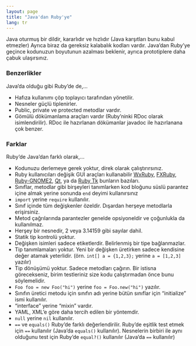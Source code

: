 ```yaml
---
layout: page
title: "Java'dan Ruby'ye"
lang: tr
---
```


Java oturmuş bir dildir, kararlıdır ve hızlıdır (Java karşıtları bunu
kabul etmezler) Ayrıca biraz da gereksiz kalabalık kodları vardır.
Java’dan Ruby’ye geçince kodunuzun boyutunun azalması beklenir, ayrıca
prototiplere daha çabuk ulaşırsınız.

### Benzerlikler

Java’da olduğu gibi Ruby’de de,...

* Hafıza kullanımı çöp toplayıcı tarafından yönetilir.
* Nesneler güçlü tiplenirler.
* Public, private ve protected metodlar vardır.
* Gömülü dökümanlama araçları vardır (Ruby’ninki RDoc olarak
  isimlendirilir). RDoc ile hazırlanan dökümanlar javadoc ile
  hazırlanana çok benzer.

### Farklar

Ruby’de Java’dan farklı olarak,...

* Kodunuzu derlemeye gerek yoktur, direk olarak çalıştırırsınız.
* Ruby kullanıcıları değişik GUI araçları kullanabilir [WxRuby][1],
  [FXRuby][2], [Ruby-GNOME2][3], [Qt][4], ya da [Ruby Tk](https://github.com/ruby/tk)
  bunların bazıları.
* Sınıflar, metodlar gibi birşeyleri tanımlarken kod bloğunu süslü
  parantez içine almak yerine sonunda `end` deyimi kullanırsınız
* `import` yerine `require` kullanılır.
* Sınıf içinde tüm değişkenler özeldir. Dışardan herşeye metodlarla
  erişirsiniz.
* Metod çağrılarında parantezler genelde opsiyoneldir ve çoğunlukla da
  kullanılmaz.
* Herşey bir nesnedir, 2 veya 3.14159 gibi sayılar dahil.
* Statik tip kontrolü yoktur.
* Değişken isimleri sadece etiketlerdir. Belirlenmiş bir tipe
  bağlanmazlar.
* Tip tanımlamaları yoktur. Yeni bir değişken üretirken sadece kendisine
  değer atamak yeterlidir. (örn. `int[] a = {1,2,3};` yerine `a =
  [1,2,3]` yazılır)
* Tip dönüşümü yoktur. Sadece metodları çağırın. Bir istisna görecekseniz,
  birim testleriniz size kodu çalıştırmadan önce bunu söylemelidir.
* `Foo foo = new Foo("hi")` yerine `foo = Foo.new("hi")` yazılır.
* Sınıfın üretici metodu için sınıfın adı yerine bütün sınıflar için
  “initialize” ismi kullanılır.
* “interface” yerine “mixin” vardır.
* YAML, XML’e göre daha tercih edilen bir yöntemdir.
* `null` yerine `nil` kullanılır.
* `==` ve `equals()` Ruby’de farklı değerlendirilir. Ruby’de eşitlik
  test etmek için `==` kullanılır (Java’da `equals()` kullanılır).
  Nesnelerin birbiri ile aynı olduğunu test için Ruby’de `equal?()`
  kullanılır (Java’da `==` kullanılır)



[1]: https://github.com/eumario/wxruby
[2]: https://github.com/larskanis/fxruby
[3]: https://ruby-gnome2.osdn.jp/
[4]: https://github.com/ryanmelt/qtbindings/
